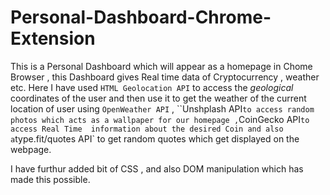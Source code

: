 # Personal-Dashboard-Chrome-Extension
This is a Personal Dashboard which will appear as a homepage in Chome Browser , this Dashboard gives Real time data of Cryptocurrency , weather etc.
Here I have used `HTML Geolocation API` to access the *geological* coordinates of the user and then use it to get the weather of the current location of
user using `OpenWeather API` , ``Unshplash API` to access random photos which acts as a wallpaper for our homepage , `CoinGecko API` to access Real Time 
information about the desired Coin and also a `type.fit/quotes API` to get random quotes which get displayed on the webpage. 

I have furthur added bit of CSS , and also DOM manipulation which has made this possible. 
 
